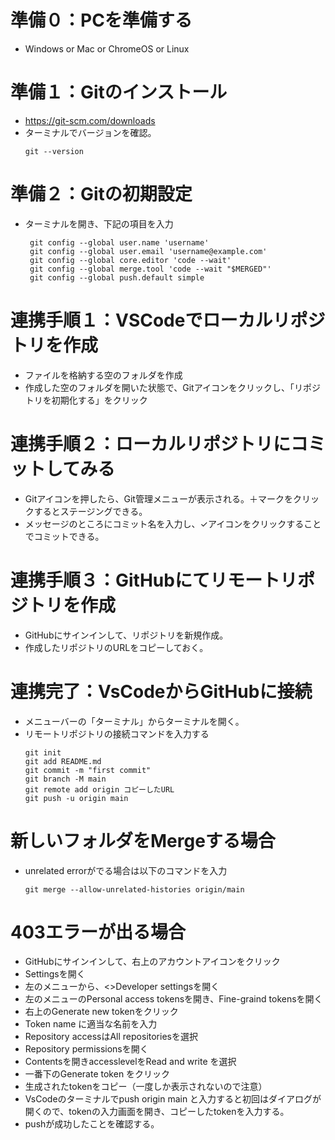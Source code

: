 # 準備０：PCを準備する
- Windows or Mac or ChromeOS or Linux

# 準備１：Gitのインストール
- https://git-scm.com/downloads
- ターミナルでバージョンを確認。
  ```
  git --version
  ```
# 準備２：Gitの初期設定
- ターミナルを開き、下記の項目を入力
  ```
   git config --global user.name 'username'
   git config --global user.email 'username@example.com'
   git config --global core.editor 'code --wait'
   git config --global merge.tool 'code --wait "$MERGED"'
   git config --global push.default simple
   ```
# 連携手順１：VSCodeでローカルリポジトリを作成
- ファイルを格納する空のフォルダを作成
- 作成した空のフォルダを開いた状態で、Gitアイコンをクリックし、「リポジトリを初期化する」をクリック

# 連携手順２：ローカルリポジトリにコミットしてみる
- Gitアイコンを押したら、Git管理メニューが表示される。＋マークをクリックするとステージングできる。
- メッセージのところにコミット名を入力し、✓アイコンをクリックすることでコミットできる。

# 連携手順３：GitHubにてリモートリポジトリを作成
- GitHubにサインインして、リポジトリを新規作成。
- 作成したリポジトリのURLをコピーしておく。

# 連携完了：VsCodeからGitHubに接続
- メニューバーの「ターミナル」からターミナルを開く。
- リモートリポジトリの接続コマンドを入力する
  ```
  git init
  git add README.md
  git commit -m "first commit"
  git branch -M main
  git remote add origin コピーしたURL
  git push -u origin main
  ```
# 新しいフォルダをMergeする場合
- unrelated errorがでる場合は以下のコマンドを入力
  ```
  git merge --allow-unrelated-histories origin/main
  ```
# 403エラーが出る場合
- GitHubにサインインして、右上のアカウントアイコンをクリック
- Settingsを開く
- 左のメニューから、<>Developer settingsを開く
- 左のメニューのPersonal access tokensを開き、Fine-graind tokensを開く
- 右上のGenerate new tokenをクリック
- Token name に適当な名前を入力
- Repository accessはAll repositoriesを選択
- Repository permissionsを開く
- Contentsを開きaccesslevelをRead and write を選択
- 一番下のGenerate token をクリック
- 生成されたtokenをコピー（一度しか表示されないので注意）
- VsCodeのターミナルでpush origin main と入力すると初回はダイアログが開くので、tokenの入力画面を開き、コピーしたtokenを入力する。
- pushが成功したことを確認する。